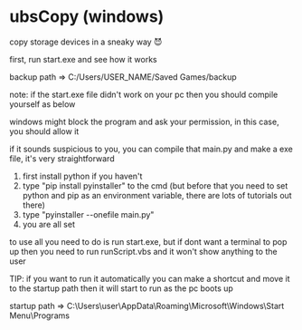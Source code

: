 # ubsCopy (windows)
copy storage devices in a sneaky way 😈

first, run start.exe and see how it works

backup path => C:/Users/USER_NAME/Saved Games/backup

note: if the start.exe file didn't work on your pc then you should compile yourself as below

windows might block the program and ask your permission, in this case, you should allow it

if it sounds suspicious to you, you can compile that main.py and make a exe file, it's very straightforward
1) first install python if you haven't
2) type "pip install pyinstaller" to the cmd (but before that you need to set python and pip as an environment variable, there are lots of tutorials out there)
3) type "pyinstaller --onefile main.py"
4) you are all set



to use all you need to do is run start.exe, but if dont want a terminal to pop up
then you need to run runScript.vbs and it won't show anything to the user

TIP: if you want to run it automatically you can make a shortcut and move it to the startup path then it will start to run as the pc boots up

startup path => C:\Users\user\AppData\Roaming\Microsoft\Windows\Start Menu\Programs
